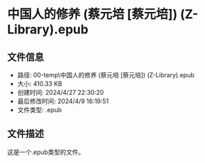 ﻿# 中国人的修养 (蔡元培 [蔡元培]) (Z-Library).epub

## 文件信息
- 路径: 00-temp\中国人的修养 (蔡元培 [蔡元培]) (Z-Library).epub
- 大小: 410.33 KB
- 创建时间: 2024/4/27 22:30:20
- 最后修改时间: 2024/4/9 16:19:51
- 文件类型: .epub

## 文件描述
这是一个.epub类型的文件。

